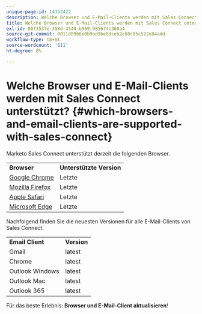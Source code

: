```yaml
---
unique-page-id: 14352422
description: Welche Browser und E-Mail-Clients werden mit Sales Connect unterstützt? - Marketo-Dokumente - Produktdokumentation
title: Welche Browser und E-Mail-Clients werden mit Sales Connect unterstützt?
exl-id: 00f3537e-358d-4540-b569-085674c360a4
source-git-commit: 0011d89b6e0b9ad9be8dceb2c60c85c522e84add
workflow-type: tm+mt
source-wordcount: '111'
ht-degree: 8%

---
```


# Welche Browser und E-Mail-Clients werden mit Sales Connect unterstützt? {#which-browsers-and-email-clients-are-supported-with-sales-connect}

Marketo Sales Connect unterstützt derzeit die folgenden Browser.

<table> 
 <tbody> 
 <tr> 
   <td><strong>Browser</strong></td> 
   <td><strong>Unterstützte Version</strong></td> 
  </tr> 
  <tr> 
   <td><a href="https://www.google.com/intl/en/chrome/">Google Chrome</a></td> 
   <td>Letzte</td> 
  </tr> 
  <tr> 
   <td><a href="https://www.mozilla.org/en-US/firefox/new/">Mozilla Firefox</a></td> 
   <td>Letzte</td>
  </tr> 
  <tr> 
   <td><a href="https://www.apple.com/safari/">Apple Safari</a></td> 
   <td>Letzte</td>  
  </tr> 
  <tr> 
   <td><a href="https://www.microsoft.com/en-us/edge">Microsoft Edge</a></td> 
   <td>Letzte</td>  
  </tr> 
 </tbody> 
</table>

Nachfolgend finden Sie die neuesten Versionen für alle E-Mail-Clients von Sales Connect.

<table> 
 <tbody> 
 <tr> 
   <td><strong>Email Client</strong></td> 
   <td><strong>Version</strong></td> 
  </tr> 
  <tr> 
   <td>Gmail</td> 
   <td>latest</td> 
  </tr> 
  <tr> 
   <td>Chrome</td> 
   <td>latest</td> 
  </tr> 
  <tr> 
   <td>Outlook Windows</td> 
   <td>latest</td> 
  </tr> 
  <tr> 
   <td>Outlook Mac</td> 
   <td>latest</td> 
  </tr> 
  <tr> 
   <td>Outlook 365</td> 
   <td>latest</td> 
  </tr> 
 </tbody> 
</table>

Für das beste Erlebnis: **Browser und E-Mail-Client aktualisieren**!
